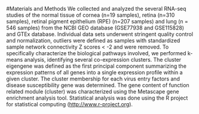 #Materials and Methods 
We collected and analyzed the several RNA-seq studies of the normal tissue of cornea (n=19 samples), retina (n=310 samples), retinal pigment epithelium (RPE) (n=207 samples) and lung (n = 546 samples) from the NCBI GEO database (GSE77938 and GSE115828) and GTEx database. Individual data sets underwent stringent quality control and normalization, outliers were defined as samples with standardized sample network connectivity Z scores < -2 and were removed. To specifically characterize the biological pathways involved, we performed k-means analysis, identifying several co-expression clusters. The cluster eigengene was defined as the first principal component summarizing the expression patterns of all genes into a single expression profile within a given cluster. The cluster membership for each virus entry factors and disease susceptibility gene was determined. The gene content of function related module (cluster) was characterized using the Metascape gene enrichment analysis tool. Statistical analysis was done using the R project for statistical computing (http://www.r-project.org). 
